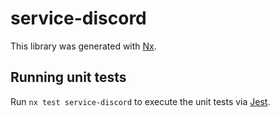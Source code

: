 # service-discord

This library was generated with [Nx](https://nx.dev).

## Running unit tests

Run `nx test service-discord` to execute the unit tests via [Jest](https://jestjs.io).
